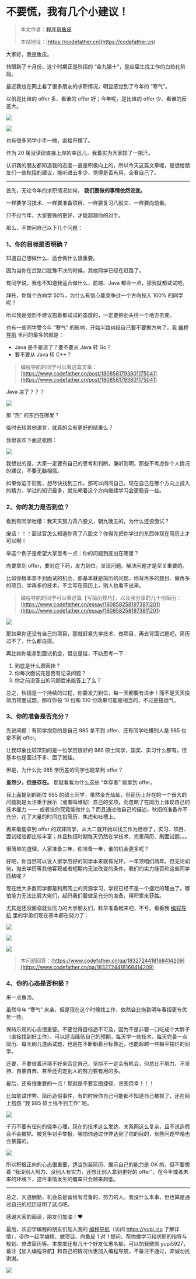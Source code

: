 # 不要慌，我有几个小建议！

> 本文作者：[程序员鱼皮](https://yuyuanweb.feishu.cn/wiki/Abldw5WkjidySxkKxU2cQdAtnah)
>
> 本站地址：[https://codefather.cn](https://codefather.cn)

大家好，我是鱼皮。

转眼到了十月份，这个时期正是秋招的 “金九银十”，是应届生找工作的白热化阶段。

最近我也在网上看了很多朋友的求职情况，明显感觉到了今年的 “寒气”。

以前是比谁的 offer 多、看谁的 offer 好；今年呢，是比谁的 offer 少、看谁的反差大。

![](https://pic.yupi.icu/5563/202311061355081.png)

![](https://pic.yupi.icu/5563/202311061355049.png)

也有很多同学小手一摊，直接开摆了。

作为 20 届没读研直接上岸的幸运儿，我着实为大家捏了一把汗。

认识我的朋友都知道我的态度一直是积极向上的，所以今天这篇文章呢，是想给朋友们一些秋招的建议，能听进去多少、觉得是否有用，全看自己了。



------


首先，无论今年的求职情况如何， **我们要做的事情依然没变。**

一样要学习技术、一样要准备项目、一样要复习八股文、一样要向前看。

只不过今年，大家要做的更好，才能超越你的对手。

那么，不妨问自己以下几个问题：

### 1、你的目标是否明确？

知道自己想做什么、适合做什么很重要。

因为当你在岔路口犹豫不决的时候，其他同学已经在赶路了。

有同学说，我也不知道我适合做什么，前端、Java 都会一点，那我就都试试吧。

拜托，你每个方向学 50%，为什么有信心能竞争过一个方向投入 100% 的同学呢？

所以我是强烈不建议抱着都试试的态度的，一定要把劲头往一个地方去使。

也有一些同学受今年 “寒气” 的影响，开始半路纠结自己要不要换方向了。我 [编程导航](https://yuyuanweb.feishu.cn/wiki/VC1qwmX9diCBK3kidyec74vFnde) 里问的最多的就是：

- Java 是不是凉了？要不要从 Java 转 Go？
- 要不要从 Java 转 C++？

> 编程导航的同学可以看这篇文章：[https://www.codefather.cn/post/1808581793801175041](https://www.codefather.cn/post/1808581793801175041)

Java 凉了？？？

![](https://pic.yupi.icu/5563/202311061355068.png)

那 “热” 的东西在哪里？

临时去转其他语言，就真的会有更好的结果么？

我很喜欢下面这张图：

![](https://pic.yupi.icu/5563/202311061355854.png)

我想说的是，大家一定要有自己的思考和判断。兼听则明，那些不考虑你个人情况的建议，不要无脑相信。

如果你迫于形势，想尽快找到工作。那可以问问自己，现在自己在哪个方向上投入的精力、学过的知识最多，就先朝着这个方向继续学习会更稳妥一些。

### 2、你的发力是否到位？

看到有同学吐槽：我天天努力背八股文，朝九晚五的，为什么还没面试？

废话！！！面试官怎么知道你背了八股文？你得先把你学过的东西体现在简历上才可以啊！

举这个例子是希望大家思考一点：你的问题到底出在哪里？

向要拿到 offer，要对症下药，发力到位。发现问题、解决问题才是至关重要的。

比如你根本拿不到面试的机会，那基本就是简历的问题，你背再多的题目、做再多的项目、学再多的技术，不会写在简历上，别人也看不出来。

> 编程导航的同学可以看这篇【写简历技巧】，以及我分享的几十份简历：[https://www.codefather.cn/essay/1808582581973811201](https://www.codefather.cn/essay/1808582581973811201)

![](https://pic.yupi.icu/5563/202311061355109.png)

那如果你还没有自己的项目，那就赶紧先学技术、做项目，再去背面试题吧。简历过不了，什么都白搭。

再比如你能拿到面试机会，但总是挂，不妨思考一下：

1. 到底是什么原因挂？
2. 你每次面试完是否有记录问题？
3. 你之前没答出的问题后来能答上了么？

总之，秋招是一个持续的过程，你要发力到位，每一天都要有进步！而不是天天投简历背面试题，那样你投 10 份和 100 份效果可能是相当的，不过是撞运气。

### 3、你的准备是否充分？

先说问题：有同学抱怨的是自己 985 拿不到 offer、还有同学吐槽别人是 985 也拿不到 offer。

让我印象比较深刻的是一位学历很好的 985 硕士同学，国奖、实习什么都有，但基本也是面试不多、面了就挂。

但是，为什么比 985 学历差的同学也能拿到 offer？

**虽然少，但是存在。** 那就看看为什么这些 “幸存者” 能拿到 offer。

我上面提到的那位 985 的硕士同学，虽然金光灿灿，但简历上存在的一个很大的问题就是太注重于展示（或者叫堆砌）自己的奖项，而忽略了在简历上体现自己的技术能力 —— 或者说你究竟能做什么？而且通过他自己的描述，秋招的准备并不充分，花了大量的时间在投简历、焦虑和吐槽上。

再来看能拿到 offer 的双非同学，从大二就开始以找工作为目标了，实习、项目、面试经验都比较丰富；并且秋招时期每天仍然在学技术、完善简历、刷面试题。。。

很简单的道理，人家准备三年，你准备一年，谁的机会更多呢？

好吧，你当然可以说人家学历好的同学本来就有光环，一年顶咱们两年。但无论如何，抛去学历等其他客观或者短期内无法改变的条件，我们的实力能否和这些同学匹敌呢？

现在绝大多数同学都是利用网上的资源学习，学校已经不是一个摆烂的理由了。哪怕能力无法比肩大佬们，起码我们要做足充分的准备，用积累来获胜。

尤其是还没面临就业压力的大学朋友们，趁早准备起来吧，不亏。看看我 [编程导航](https://yuyuanweb.feishu.cn/wiki/VC1qwmX9diCBK3kidyec74vFnde) 里的学弟们现在基本都在努力了：

![](https://pic.yupi.icu/5563/202311061355073.png)

![](https://pic.yupi.icu/5563/202311061355893.png)

![](https://pic.yupi.icu/5563/202311061355645.png)

> 本问题回答：[https://www.codefather.cn/qa/1832724418168414209](https://www.codefather.cn/qa/1832724418168414209)

### 4、你的心态是否积极？

来一点鱼汤。

虽然今年 “寒气” 来袭，但是现在这个时候找工作，依然会比拖到明年春招更有优势一些。

保持乐观的心态很重要。不要觉得目标遥不可及，因为不是非要一口吃成个大胖子（直接找到好工作）。可以适当降低自己的预期，每天学一些技术、每天完善一点简历、每天刷几道面试题，也是在不断朝着目标靠近，也能超越一些躺平摆烂的同学。

还要，不要借着环境不好来否定自己，坚持不一定会有机会，但总比不努力、不坚持、自暴自弃、甚至还否定别人的努力要有用的多。

最后，还有很重要的一点！那就是不要妄图捷径、贪图侥幸！！！

比如笔试作弊、简历造假事件，有的时候你自己可能都不知道自己被抓了，还在网上抱怨 “我 985 硕士找不到工作” 呢。

![](https://pic.yupi.icu/5563/202311061355419.png)

千万不要有任何的侥幸心理，现在的技术这么发达、关系网这么复杂，且不说造假会不会被抓、被竞争对手举报，哪怕你通过作弊达到了你的目的，有些问题早晚也会暴露的。

![](https://pic.yupi.icu/5563/202311061355322.png)

所以积极正向的心态很重要，适当包装简历、展示自己的能力是 OK 的，但不要想着 “我没别人努力、没别人有实力，还想比别人拿到更好的 offer”。在今年或者未来的环境下，这件事情发生的概率只会越来越低。



------


总之，天道酬勤，机会总是留给有准备的、努力的人。我没什么本事，但也算是通过自己的经历证明了这点吧。

感谢大家的阅读，朋友们加油！❤️

最后，欢迎学编程的朋友们加入我的 [编程导航](https://yuyuanweb.feishu.cn/wiki/VC1qwmX9diCBK3kidyec74vFnde)（访问 https://yupi.icu 了解详情），带你一起学编程、做项目、向鱼皮 1 对 1 提问、帮你做学习和求职的指导与规划、修改简历等。本季度还有几十个好友优惠名额，可以加我微信 yupi5927，备注【加入编程导航】和自己的情况优惠加入编程导航，不备注不通过，非诚勿扰谢谢。

![](../../../image/join_us.png)